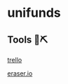 # unifunds
## Tools 🔨⛏️
[trello](https://trello.com/b/x4JL11k8/unifund)

[eraser.io](https://app.eraser.io/workspace/0FoZaKWQkujnIkIBaxJR)
